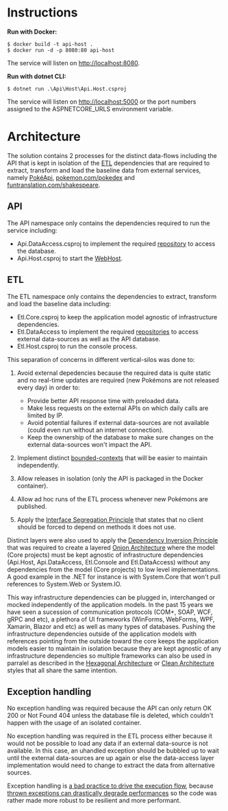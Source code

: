 
# Instructions

**Run with Docker:**

```
$ docker build -t api-host .
$ docker run -d -p 8080:80 api-host
```

The service will listen on [http://localhost:8080](http://localhost:8080).

**Run with dotnet CLI:**

```
$ dotnet run .\Api\Host\Api.Host.csproj
```

The service will listen on [http://localhost:5000](http://localhost:5000) or the port numbers assigned to the ASPNETCORE_URLS environment variable.

# Architecture

The solution contains 2 processes for the distinct data-flows including the API that is kept in isolation of the [ETL](https://en.wikipedia.org/wiki/Extract,_transform,_load) dependencies that are required to extract, transform and load the baseline data from external services, namely [PokéApi](https://pokeapi.co/), [pokemon.com/pokedex](https://www.pokemon.com/us/pokedex/) and [funtranslation.com/shakespeare](https://funtranslations.com/shakespeare).

## API

The API namespace only contains the dependencies required to run the service including:

* Api.DataAccess.csproj to implement the required [repository](https://docs.microsoft.com/en-us/dotnet/architecture/microservices/microservice-ddd-cqrs-patterns/infrastructure-persistence-layer-design) to access the database.
* Api.Host.csproj to start the [WebHost](https://docs.microsoft.com/en-us/aspnet/core/fundamentals/host/web-host?view=aspnetcore-3.1).

## ETL

The ETL namespace only contains the dependencies to extract, transform and load the baseline data including:

* Etl.Core.csproj to keep the application model agnostic of infrastructure dependencies.
* Etl.DataAccess to implement the required [repositories](https://docs.microsoft.com/en-us/dotnet/architecture/microservices/microservice-ddd-cqrs-patterns/infrastructure-persistence-layer-design) to access external data-sources as well as the API database.
* Etl.Host.csproj to run the console process.

This separation of concerns in different vertical-silos was done to:

1. Avoid external depedencies because the required data is quite static and no real-time updates are required (new Pokémons are not released every day) in order to:
    * Provide better API response time with preloaded data.
    * Make less requests on the external APIs on which daily calls are limited by IP.
    * Avoid potential failures if external data-sources are not available (could even run without an internet connection).
    * Keep the ownership of the database to make sure changes on the external data-sources won't impact the API.

5. Implement distinct [bounded-contexts](https://xebia.com/blog/microservices-architecture-principle-3-small-bounded-contexts-over-one-comprehensive-model/) that will be easier to maintain independently.

2. Allow releases in isolation (only the API is packaged in the Docker container).

3. Allow ad hoc runs of the ETL process whenever new Pokémons are published.

4. Apply the [Interface Segregation Principle](https://en.wikipedia.org/wiki/Interface_segregation_principle) that states that no client should be forced to depend on methods it does not use.

Distinct layers were also used to apply the [Dependency Inversion Principle](https://en.wikipedia.org/wiki/Dependency_inversion_principle) that was required to create a layered [Onion Architecture](https://jeffreypalermo.com/2008/07/the-onion-architecture-part-1/) where the model (Core projects) must be kept agnostic of infrastructure dependencies (Api.Host, Api.DataAccess, Etl.Console and Etl.DataAccess) without any dependencies from the model (Core projects) to low level implementations. A good example in the .NET for instance is with System<span>.</span>Core that won't pull references to System<span>.</span>Web or System<span>.</span>IO.

This way infrastructure dependencies can be plugged in, interchanged or mocked independently of the application models. In the past 15 years we have seen a sucession of communication protocols (COM+, SOAP, WCF, gRPC and etc), a plethora of UI frameworks (WinForms, WebForms, WPF, Xamarin, Blazor and etc) as well as many types of databases. Pushing the infrastructure dependencies outside of the application models with references pointing from the outside toward the core keeps the application models easier to maintain in isolation because they are kept agnostic of any infrastructure dependencies so multiple frameworks can also be used in parralel as described in the [Hexagonal Architecture](https://en.wikipedia.org/wiki/Hexagonal_architecture_(software)) or [Clean Architecture](https://blog.cleancoder.com/uncle-bob/2012/08/13/the-clean-architecture.html) styles that all share the same intention.

## Exception handling

No exception handling was required because the API can only return OK 200 or Not Found 404 unless the database file is deleted, which couldn't happen with the usage of an isolated container.

No exception handling was required in the ETL process either because it would not be possible to load any data if an external data-source is not available. In this case, an uhandled exception should be bubbled up to wait until the external data-sources are up again or else the data-access layer implementation would need to change to extract the data from alternative sources.

Exception handling is [a bad practice to drive the execution flow](https://docs.microsoft.com/en-us/visualstudio/profiling/da0007-avoid-using-exceptions-for-control-flow?view=vs-2017), because [thrown exceptions can drastically degrade  performances](https://docs.microsoft.com/en-us/dotnet/standard/design-guidelines/exceptions-and-performance) so the code was rather made more robust to be resilient and more performant.
